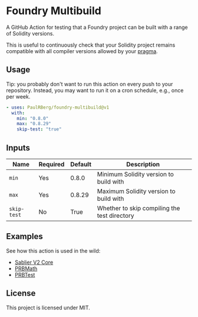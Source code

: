 # Foundry Multibuild

A GitHub Action for testing that a Foundry project can be built with a range of Solidity versions.

This is useful to continuously check that your Solidity project remains compatible with all compiler versions allowed by
your [pragma][pragma].

## Usage

Tip: you probably don't want to run this action on every push to your repository. Instead, you may want to run it on a
cron schedule, e.g., once per week.

```yml
- uses: PaulRBerg/foundry-multibuild@v1
  with:
    min: "0.8.0"
    max: "0.8.29"
    skip-test: "true"
```

## Inputs

| Name        | Required | Default | Description                                  |
| ----------- | -------- | ------- | -------------------------------------------- |
| `min`       | Yes      | 0.8.0   | Minimum Solidity version to build with       |
| `max`       | Yes      | 0.8.29  | Maximum Solidity version to build with       |
| `skip-test` | No       | True    | Whether to skip compiling the test directory |

## Examples

See how this action is used in the wild:

- [Sablier V2 Core](https://github.com/sablier-labs/v2-core/blob/main/.github/workflows/multibuild.yml)
- [PRBMath](https://github.com/PaulRBerg/prb-math/blob/main/.github/workflows/multibuild.yml)
- [PRBTest](https://github.com/PaulRBerg/prb-test/blob/main/.github/workflows/multibuild.yml)

## License

This project is licensed under MIT.

<!-- Links -->

[pragma]: https://docs.soliditylang.org/en/develop/layout-of-source-files.html#version-pragma
